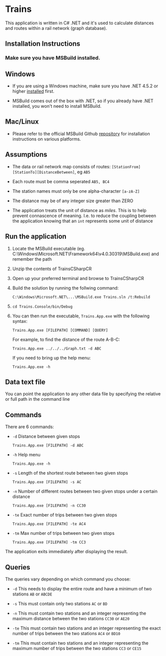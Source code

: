 # Trains

This application is written in C# .NET and it's used to calculate distances and routes within a rail network (graph database).

## Installation Instructions

### Make sure you have MSBuild installed.

## Windows
+ If you are using a Windows machine, make sure you have .NET 4.5.2 or higher [installed](https://www.microsoft.com/en-gb/download/details.aspx?id=48130) first.

+ MSBuild comes out of the box with .NET, so if you already have .NET installed, you won't need to install MSBuild.

## Mac/Linux
+ Please refer to the official MSBuild Github [repository](https://github.com/Microsoft/msbuild) for installation instructions on various platforms.

## Assumptions

+ The data or rail network map consists of routes: ```[StationFrom][StationTo][DistanceBetween]```, eg ```AB5```

+ Each route must be comma seperated ```AB5, BC4```

+ The station names must only be one alpha-character ```[a-zA-Z]```

+ The distance may be of any integer size greater than ZERO

+ The application treats the unit of distance as *miles*. This is to help prevent connascence of meaning. I.e. to reduce the coupling between the application knowing that an ```int``` represents some unit of distance

## Run the application

1. Locate the MSBuild executable (eg. C:\Windows\Microsoft.NET\Framework64\v4.0.30319\MSBuild.exe) and remember the path

2. Unzip the contents of TrainsCSharpCR

3. Open up your preferred terminal and browse to TrainsCSharpCR

4. Build the solution by running the follwing command:

    ```C:\Windows\Microsoft.NET\...\MSBuild.exe Trains.sln /t:Rebuild```
    
5. ```cd Trains.Console/bin/Debug```

6. You can then run the executable, ```Trains.App.exe``` with the following syntax:

    ```Trains.App.exe [FILEPATH] [COMMAND] [QUERY]```
    
    For example, to find the distance of the route A-B-C:
    
    ```Trains.App.exe ../../../Graph.txt -d ABC```
    
    If you need to bring up the help menu:
    
    ```Trains.App.exe -h```

## Data text file

You can point the application to any other data file by specifying the relative or full path in the command line

## Commands

There are 6 commands:

* ```-d```   Distance between given stops

     ```Trains.App.exe [FILEPATH] -d ABC```
     
* ```-h```   Help menu

     ```Trains.App.exe -h```
     
* ```-s```   Length of the shortest route between two given stops

     ```Trains.App.exe [FILEPATH] -s AC```
     
* ```-n```   Number of different routes between two given stops under a certain distance

     ```Trains.App.exe [FILEPATH] -n CC30```
     
* ```-te```  Exact number of trips between two given stops

     ```Trains.App.exe [FILEPATH] -te AC4```
     
* ```-tm```  Max number of trips between two given stops

     ```Trains.App.exe [FILEPATH] -tm CC3```
     
     
The application exits immediately after displaying the result.

## Queries

The queries vary depending on which command you choose:

+ ```-d```     This needs to display the entire route and have a minimum of two stations ```AB``` or ```ABCDE```

+ ```-s```     This must contain only two stations ```AC``` or ```BD```

+ ```-n```     This must contain two stations and an integer representing the maximum distance between the two stations ```CC30``` or ```AE20```

+ ```-te```    This must contain two stations and an integer representing the exact number of trips between the two stations ```AC4``` or ```BD10```

+ ```-tm```    This must contain two stations and an integer representing the maximum number of trips between the two stations ```CC3``` or ```CE15```


